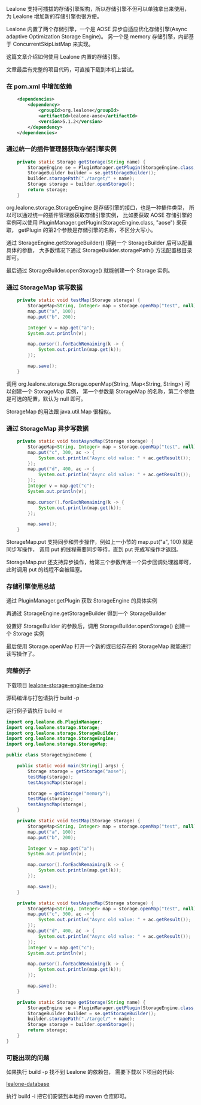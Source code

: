 Lealone 支持可插拔的存储引擎架构，所以存储引擎不但可以单独拿出来使用，为 Lealone 增加新的存储引擎也很方便。

Lealone 内置了两个存储引擎，一个是 AOSE 异步自适应优化存储引擎(Async adaptive Optimization Storage Engine)。
另一个是 memory 存储引擎，内部基于 ConcurrentSkipListMap 来实现。

这篇文章介绍如何使用 Lealone 内置的存储引擎。

文章最后有完整的项目代码，可直接下载到本机上尝试。


### 在 pom.xml 中增加依赖

```xml
    <dependencies>
        <dependency>
            <groupId>org.lealone</groupId>
            <artifactId>lealone-aose</artifactId>
            <version>5.1.2</version>
        </dependency>
    </dependencies>
```


### 通过统一的插件管理器获取存储引擎实例

```java
    private static Storage getStorage(String name) {
        StorageEngine se = PluginManager.getPlugin(StorageEngine.class, name);
        StorageBuilder builder = se.getStorageBuilder();
        builder.storagePath("./target/" + name);
        Storage storage = builder.openStorage();
        return storage;
    }
```

org.lealone.storage.StorageEngine 是存储引擎的接口，也是一种插件类型，
所以可以通过统一的插件管理器获取存储引擎实例，
比如要获取 AOSE 存储引擎的实例可以使用 PluginManager.getPlugin(StorageEngine.class, "aose") 来获取，
getPlugin 的第2个参数是存储引擎的名称，不区分大写小。

通过 StorageEngine.getStorageBuilder() 得到一个 StorageBuilder 后可以配置具体的参数，
大多数情况下通过 StorageBuilder.storagePath() 方法配置根目录即可。

最后通过 StorageBuilder.openStorage() 就能创建一个 Storage 实例。


### 通过 StorageMap 读写数据

```java
    private static void testMap(Storage storage) {
        StorageMap<String, Integer> map = storage.openMap("test", null);
        map.put("a", 100);
        map.put("b", 200);

        Integer v = map.get("a");
        System.out.println(v);

        map.cursor().forEachRemaining(k -> {
            System.out.println(map.get(k));
        });

        map.save();
    }
```

调用 org.lealone.storage.Storage.openMap(String, Map<String, String>) 可以创建一个 StorageMap 实例，
第一个参数是 StorageMap 的名称，第二个参数是可选的配置，默认为 null 即可。

StorageMap 的用法跟 java.util.Map 很相似。


### 通过 StorageMap 异步写数据

```java
    private static void testAsyncMap(Storage storage) {
        StorageMap<String, Integer> map = storage.openMap("test", null);
        map.put("c", 300, ac -> {
            System.out.println("Async old value: " + ac.getResult());
        });
        map.put("d", 400, ac -> {
            System.out.println("Async old value: " + ac.getResult());
        });
        Integer v = map.get("c");
        System.out.println(v);

        map.cursor().forEachRemaining(k -> {
            System.out.println(map.get(k));
        });

        map.save();
    }
```

StorageMap.put 支持同步和异步操作，例如上一小节的 map.put("a", 100) 就是同步写操作，
调用 put 的线程需要同步等待，直到 put 完成写操作才返回。

StorageMap.put 还支持异步操作，给第三个参数传递一个异步回调处理器即可，此时调用 put 的线程不会被阻塞。




### 存储引擎使用总结

通过 PluginManager.getPlugin 获取 StorageEngine 的具体实例

再通过 StorageEngine.getStorageBuilder 得到一个 StorageBuilder

设置好 StorageBuilder 的参数后，调用 StorageBuilder.openStorage() 创建一个 Storage 实例

最后使用 Storage.openMap 打开一个新的或已经存在的 StorageMap 就能进行读写操作了。



### 完整例子

下载项目 [lealone-storage-engine-demo](https://github.com/lealone/Lealone-Examples/tree/main/storage-engine-demo)

源码编译与打包请执行 build -p

运行例子请执行 build -r

```java
import org.lealone.db.PluginManager;
import org.lealone.storage.Storage;
import org.lealone.storage.StorageBuilder;
import org.lealone.storage.StorageEngine;
import org.lealone.storage.StorageMap;

public class StorageEngineDemo {

    public static void main(String[] args) {
        Storage storage = getStorage("aose");
        testMap(storage);
        testAsyncMap(storage);

        storage = getStorage("memory");
        testMap(storage);
        testAsyncMap(storage);
    }

    private static void testMap(Storage storage) {
        StorageMap<String, Integer> map = storage.openMap("test", null);
        map.put("a", 100);
        map.put("b", 200);

        Integer v = map.get("a");
        System.out.println(v);

        map.cursor().forEachRemaining(k -> {
            System.out.println(map.get(k));
        });

        map.save();
    }

    private static void testAsyncMap(Storage storage) {
        StorageMap<String, Integer> map = storage.openMap("test", null);
        map.put("c", 300, ac -> {
            System.out.println("Async old value: " + ac.getResult());
        });
        map.put("d", 400, ac -> {
            System.out.println("Async old value: " + ac.getResult());
        });
        Integer v = map.get("c");
        System.out.println(v);

        map.cursor().forEachRemaining(k -> {
            System.out.println(map.get(k));
        });

        map.save();
    }

    private static Storage getStorage(String name) {
        StorageEngine se = PluginManager.getPlugin(StorageEngine.class, name);
        StorageBuilder builder = se.getStorageBuilder();
        builder.storagePath("./target/" + name);
        Storage storage = builder.openStorage();
        return storage;
    }
}
```

### 可能出现的问题

如果执行 build -p 找不到 Lealone 的依赖包，
需要下载以下项目的代码: 

[lealone-database](https://github.com/lealone/Lealone)


执行 build -i 把它们安装到本地的 maven 仓库即可。

